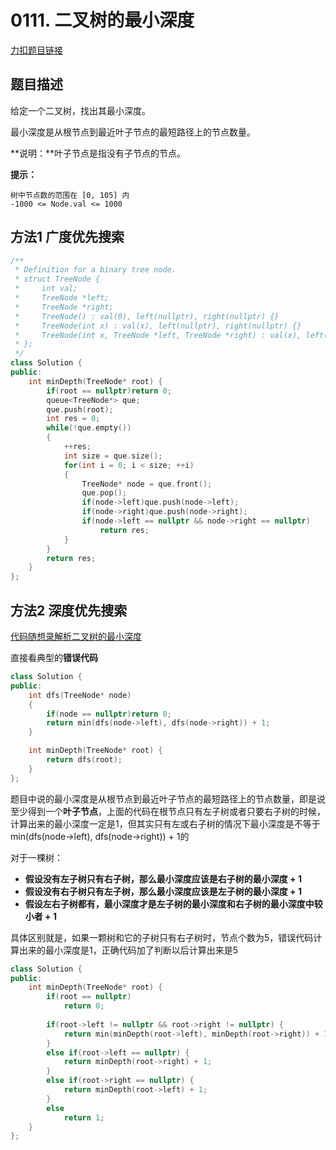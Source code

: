 # 0111. 二叉树的最小深度  

[力扣题目链接](https://leetcode-cn.com/problems/minimum-depth-of-binary-tree/)  


## 题目描述  


给定一个二叉树，找出其最小深度。  

最小深度是从根节点到最近叶子节点的最短路径上的节点数量。  

**说明：**叶子节点是指没有子节点的节点。  


**提示：**

    树中节点数的范围在 [0, 105] 内
    -1000 <= Node.val <= 1000  


## 方法1 广度优先搜索    

```cpp
/**
 * Definition for a binary tree node.
 * struct TreeNode {
 *     int val;
 *     TreeNode *left;
 *     TreeNode *right;
 *     TreeNode() : val(0), left(nullptr), right(nullptr) {}
 *     TreeNode(int x) : val(x), left(nullptr), right(nullptr) {}
 *     TreeNode(int x, TreeNode *left, TreeNode *right) : val(x), left(left), right(right) {}
 * };
 */
class Solution {
public:
    int minDepth(TreeNode* root) {
        if(root == nullptr)return 0;
        queue<TreeNode*> que;
        que.push(root);
        int res = 0;
        while(!que.empty())
        {
            ++res;
            int size = que.size();
            for(int i = 0; i < size; ++i)
            {            
                TreeNode* node = que.front();
                que.pop();
                if(node->left)que.push(node->left);
                if(node->right)que.push(node->right);
                if(node->left == nullptr && node->right == nullptr)
                    return res;
            }
        }
        return res;
    }
};
```

## 方法2 深度优先搜索  


[代码随想录解析二叉树的最小深度](https://programmercarl.com/0111.%E4%BA%8C%E5%8F%89%E6%A0%91%E7%9A%84%E6%9C%80%E5%B0%8F%E6%B7%B1%E5%BA%A6.html#%E9%80%92%E5%BD%92%E6%B3%95)

直接看典型的**错误代码**
```cpp
class Solution {
public:
    int dfs(TreeNode* node)
    {
        if(node == nullptr)return 0;
        return min(dfs(node->left), dfs(node->right)) + 1;
    }

    int minDepth(TreeNode* root) {
        return dfs(root);
    }
};
```

题目中说的最小深度是从根节点到最近叶子节点的最短路径上的节点数量，即是说至少得到一个**叶子节点**，上面的代码在根节点只有左子树或者只要右子树的时候，计算出来的最小深度一定是1，但其实只有左或右子树的情况下最小深度是不等于min(dfs(node->left), dfs(node->right)) + 1的  

对于一棵树：
* **假设没有左子树只有右子树，那么最小深度应该是右子树的最小深度 + 1** 
* **假设没有右子树只有左子树，那么最小深度应该是左子树的最小深度 + 1**
* **假设左右子树都有，最小深度才是左子树的最小深度和右子树的最小深度中较小者 + 1**  


具体区别就是，如果一颗树和它的子树只有右子树时，节点个数为5，错误代码计算出来的最小深度是1，正确代码加了判断以后计算出来是5

```cpp
class Solution {
public:
    int minDepth(TreeNode* root) {
        if(root == nullptr) 
            return 0;
        
        if(root->left != nullptr && root->right != nullptr) {
            return min(minDepth(root->left), minDepth(root->right)) + 1;
        }
        else if(root->left == nullptr) {
            return minDepth(root->right) + 1;
        }
        else if(root->right == nullptr) {
            return minDepth(root->left) + 1;
        }
        else
            return 1;
    }
};
```